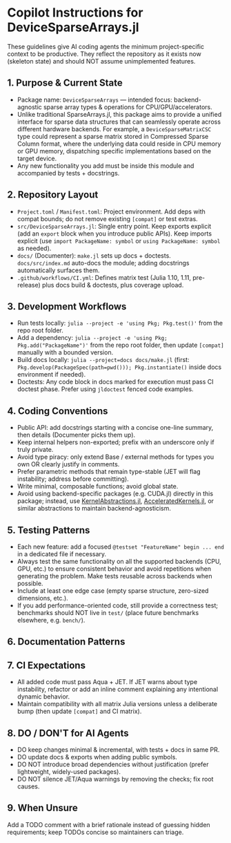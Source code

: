 # Copilot Instructions for DeviceSparseArrays.jl

These guidelines give AI coding agents the minimum project-specific context to be productive. They reflect the repository as it exists now (skeleton state) and should NOT assume unimplemented features.

## 1. Purpose & Current State
- Package name: `DeviceSparseArrays` — intended focus: backend-agnostic sparse array types & operations for CPU/GPU/accelerators.
- Unlike traditional SparseArrays.jl, this package aims to provide a unified interface for sparse data structures that can seamlessly operate across different hardware backends. For example, a `DeviceSparseMatrixCSC` type could represent a sparse matrix stored in Compressed Sparse Column format, where the underlying data could reside in CPU memory or GPU memory, dispatching specific implementations based on the target device.
- Any new functionality you add must be inside this module and accompanied by tests + docstrings.

## 2. Repository Layout
- `Project.toml` / `Manifest.toml`: Project environment. Add deps with compat bounds; do not remove existing `[compat]` or test extras.
- `src/DeviceSparseArrays.jl`: Single entry point. Keep exports explicit (add an `export` block when you introduce public APIs). Keep imports explicit (use `import PackageName: symbol` or `using PackageName: symbol` as needed).
- `docs/` (Documenter): `make.jl` sets up docs + doctests. `docs/src/index.md` auto-docs the module; adding docstrings automatically surfaces them.
- `.github/workflows/CI.yml`: Defines matrix test (Julia 1.10, 1.11, pre-release) plus docs build & doctests, plus coverage upload.

## 3. Development Workflows
- Run tests locally: `julia --project -e 'using Pkg; Pkg.test()'` from the repo root folder.
- Add a dependency: `julia --project -e 'using Pkg; Pkg.add("PackageName")'` from the repo root folder, then update `[compat]` manually with a bounded version.
- Build docs locally: `julia --project=docs docs/make.jl` (first: `Pkg.develop(PackageSpec(path=pwd())); Pkg.instantiate()` inside docs environment if needed).
- Doctests: Any code block in docs marked for execution must pass CI doctest phase. Prefer using `jldoctest` fenced code examples.

## 4. Coding Conventions
- Public API: add docstrings starting with a concise one-line summary, then details (Documenter picks them up).
- Keep internal helpers non-exported; prefix with an underscore only if truly private.
- Avoid type piracy: only extend Base / external methods for types you own OR clearly justify in comments.
- Prefer parametric methods that remain type-stable (JET will flag instability; address before committing).
- Write minimal, composable functions; avoid global state.
- Avoid using backend-specific packages (e.g. CUDA.jl) directly in this package; instead, use [KernelAbstractions.jl](https://github.com/JuliaGPU/KernelAbstractions.jl), [AcceleratedKernels.jl](https://github.com/JuliaGPU/AcceleratedKernels.jl), or similar abstractions to maintain backend-agnosticism.

## 5. Testing Patterns
- Each new feature: add a focused `@testset "FeatureName" begin ... end` in a dedicated file if necessary.
- Always test the same functionality on all the supported backends (CPU, GPU, etc.) to ensure consistent behavior and avoid repetitions when generating the problem. Make tests reusable across backends when possible.
- Include at least one edge case (empty sparse structure, zero-sized dimensions, etc.).
- If you add performance-oriented code, still provide a correctness test; benchmarks should NOT live in `test/` (place future benchmarks elsewhere, e.g. `bench/`).

## 6. Documentation Patterns

## 7. CI Expectations
- All added code must pass Aqua + JET. If JET warns about type instability, refactor or add an inline comment explaining any intentional dynamic behavior.
- Maintain compatibility with all matrix Julia versions unless a deliberate bump (then update `[compat]` and CI matrix).

## 8. DO / DON'T for AI Agents
- DO keep changes minimal & incremental, with tests + docs in same PR.
- DO update docs & exports when adding public symbols.
- DO NOT introduce broad dependencies without justification (prefer lightweight, widely-used packages).
- DO NOT silence JET/Aqua warnings by removing the checks; fix root causes.

## 9. When Unsure
Add a TODO comment with a brief rationale instead of guessing hidden requirements; keep TODOs concise so maintainers can triage.
